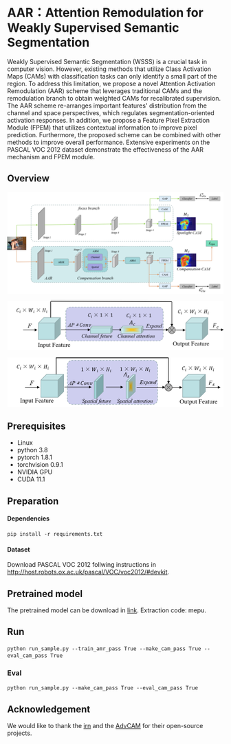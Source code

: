 # AAR：Attention Remodulation for Weakly Supervised Semantic Segmentation

Weakly Supervised Semantic Segmentation (WSSS) is a crucial task in computer vision. However, existing methods that utilize Class Activation Maps (CAMs) with classification tasks can only identify a small part of the region. To address this limitation, we propose a novel Attention Activation Remodulation (AAR) scheme that leverages traditional CAMs and the remodulation branch to obtain weighted CAMs for recalibrated supervision. The AAR scheme re-arranges important features' distribution from the channel and space perspectives, which regulates segmentation-oriented activation responses. In addition, we propose a Feature Pixel Extraction Module (FPEM) that utilizes contextual information to improve pixel prediction. Furthermore, the proposed scheme can be combined with other methods to improve overall performance. Extensive experiments on the PASCAL VOC 2012 dataset demonstrate the effectiveness of the AAR mechanism and FPEM module.



## Overview

![overview](img/Fig2.png)

![overview](img/Fig3.png)

![overview](img/Fig4.png)

## Prerequisites

* Linux
* python 3.8
* pytorch 1.8.1
* torchvision 0.9.1
* NVIDIA GPU
* CUDA 11.1

## Preparation

#### Dependencies

```
pip install -r requirements.txt
```

#### Dataset

Download PASCAL VOC 2012 follwing instructions in http://host.robots.ox.ac.uk/pascal/VOC/voc2012/#devkit.

## Pretrained model

The pretrained model can be download in [link](https://pan.baidu.com/s/1YDwKHZExO55gZqOwl0gqIw).
Extraction code: mepu.

## Run

```
python run_sample.py --train_amr_pass True --make_cam_pass True --eval_cam_pass True
```

### Eval

```
python run_sample.py --make_cam_pass True --eval_cam_pass True
```

## Acknowledgement

We would like to thank the [irn](https://github.com/jiwoon-ahn/irn) and the [AdvCAM](https://github.com/jbeomlee93/AdvCAM) for their open-source projects.
